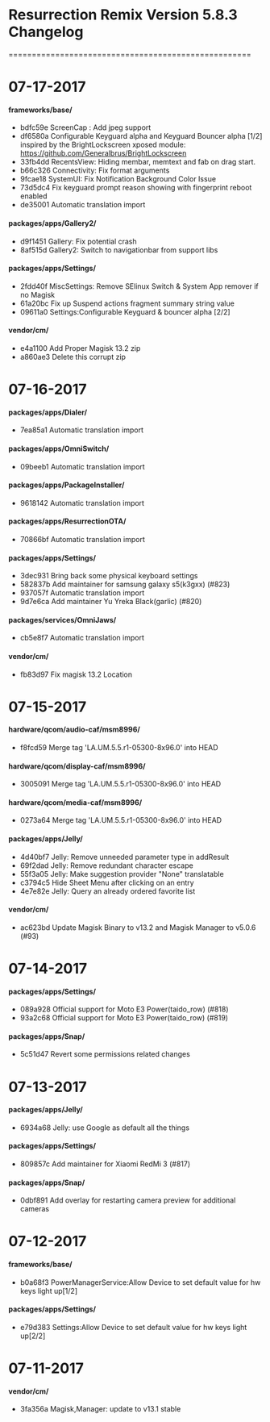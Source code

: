 # Resurrection Remix Version 5.8.3 Changelog
====================================================

07-17-2017
============

#### frameworks/base/
* bdfc59e ScreenCap : Add jpeg support
* df6580a Configurable Keyguard alpha and Keyguard Bouncer alpha [1/2] inspired by the BrightLockscreen xposed module: https://github.com/Generalbrus/BrightLockscreen
* 33fb4dd RecentsView: Hiding membar, memtext and fab on drag start.
* b66c326 Connectivity: Fix format arguments
* 9fcae18 SystemUI: Fix Notification Background Color Issue
* 73d5dc4 Fix keyguard prompt reason showing with fingerprint reboot enabled
* de35001 Automatic translation import

#### packages/apps/Gallery2/
* d9f1451 Gallery: Fix potential crash
* 8af515d Gallery2: Switch to navigationbar from support libs

#### packages/apps/Settings/
* 2fdd40f MiscSettings: Remove SElinux Switch & System App remover if no Magisk
* 61a20bc Fix up Suspend actions fragment summary string value
* 09611a0 Settings:Configurable Keyguard & bouncer alpha [2/2]

#### vendor/cm/
* e4a1100 Add Proper Magisk 13.2 zip
* a860ae3 Delete this corrupt zip

07-16-2017
============

#### packages/apps/Dialer/
* 7ea85a1 Automatic translation import

#### packages/apps/OmniSwitch/
* 09beeb1 Automatic translation import

#### packages/apps/PackageInstaller/
* 9618142 Automatic translation import

#### packages/apps/ResurrectionOTA/
* 70866bf Automatic translation import

#### packages/apps/Settings/
* 3dec931 Bring back some physical keyboard settings
* 582837b Add maintainer for samsung galaxy s5(k3gxx) (#823)
* 937057f Automatic translation import
* 9d7e6ca Add maintainer Yu Yreka Black(garlic) (#820)

#### packages/services/OmniJaws/
* cb5e8f7 Automatic translation import

#### vendor/cm/
* fb83d97 Fix magisk 13.2 Location

07-15-2017
============

#### hardware/qcom/audio-caf/msm8996/
* f8fcd59 Merge tag 'LA.UM.5.5.r1-05300-8x96.0' into HEAD

#### hardware/qcom/display-caf/msm8996/
* 3005091 Merge tag 'LA.UM.5.5.r1-05300-8x96.0' into HEAD

#### hardware/qcom/media-caf/msm8996/
* 0273a64 Merge tag 'LA.UM.5.5.r1-05300-8x96.0' into HEAD

#### packages/apps/Jelly/
* 4d40bf7 Jelly: Remove unneeded parameter type in addResult
* 69f2dad Jelly: Remove redundant character escape
* 55f3a05 Jelly: Make suggestion provider "None" translatable
* c3794c5 Hide Sheet Menu after clicking on an entry
* 4e7e82e Jelly: Query an already ordered favorite list

#### vendor/cm/
* ac623bd Update Magisk Binary to v13.2 and Magisk Manager to v5.0.6 (#93)

07-14-2017
============

#### packages/apps/Settings/
* 089a928 Official support for Moto E3 Power(taido_row) (#818)
* 93a2c68 Official support for Moto E3 Power(taido_row) (#819)

#### packages/apps/Snap/
* 5c51d47 Revert some permissions related changes

07-13-2017
============

#### packages/apps/Jelly/
* 6934a68 Jelly: use Google as default all the things

#### packages/apps/Settings/
* 809857c Add maintainer for Xiaomi RedMi 3 (#817)

#### packages/apps/Snap/
* 0dbf891 Add overlay for restarting camera preview for additional cameras

07-12-2017
============

#### frameworks/base/
* b0a68f3 PowerManagerService:Allow Device to set default value for hw keys light up[1/2]

#### packages/apps/Settings/
* e79d383 Settings:Allow Device to set default value for hw keys light up[2/2]

07-11-2017
============

#### vendor/cm/
* 3fa356a Magisk,Manager: update to v13.1 stable
